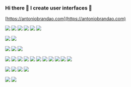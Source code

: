 ### Hi there 👋 I create user interfaces 🌱

<!--
**antoniobrandao/antoniobrandao** is a ✨ _special_ ✨ repository because its `README.md` (this file) appears on your GitHub profile.

Here are some ideas to get you started:

- 🔭 I’m currently working on ...
- 🌱 I’m currently learning ...
- 👯 I’m looking to collaborate on ...
- 🤔 I’m looking for help with ...
- 💬 Ask me about ...
- 📫 How to reach me: ...
- 😄 Pronouns: ...
- ⚡ Fun fact: ...
-->

[https://antoniobrandao.com](https://antoniobrandao.com)

<p>
  <img src="https://img.shields.io/badge/UI-Design-8A2BE2"/>
  <img src="https://img.shields.io/badge/Product-Design-8A2BE2"/>
  <img src="https://img.shields.io/badge/UX-8A2BE2"/>
  <img src="https://img.shields.io/badge/Frontend-8A2BE2"/>
  <img src="https://img.shields.io/badge/Mobile-8A2BE2"/>
  <img src="https://img.shields.io/badge/Sound-Design-8A2BE2"/>
</p>

<p>
  <a href="https://www.linkedin.com/in/antoniobrandao/"><img src="https://img.shields.io/badge/-LinkedIn-blue?style=flat&logo=LinkedIn&logoColor=white"/></a>
  <a href="https://calendly.com/antoniobrandao"><img src="https://img.shields.io/badge/-Schedule%20meeting-0094F5?style=flat&logo=calendly&logoColor=white"/></a>
</p>
<p>
  <img src="https://img.shields.io/badge/-Figma-2c3e50?style=flat&logo=Figma&labelColor=34495e"/>
  <img src="https://img.shields.io/badge/-Photoshop-2c3e50?style=flat&logo=Photoshop&labelColor=34495e"/>
  <img src="https://img.shields.io/badge/-Illustrator-2c3e50?style=flat&logo=Illustrator&labelColor=34495e"/>
</p>

<p>
  <img src="https://img.shields.io/badge/-Typescript-2c3e50?style=flat&logo=Typescript&labelColor=34495e"/>
  <img src="https://img.shields.io/badge/-JavaScript-2c3e50?style=flat&logo=Javascript&labelColor=34495e"/>
  <img src="https://img.shields.io/badge/-React-2c3e50?style=flat&logo=React&labelColor=34495e"/>
  <img src="https://img.shields.io/badge/-Next.js-2c3e50?style=flat&logo=Next.js&labelColor=34495e"/>
  <img src="https://img.shields.io/badge/-TailwindCSS-2c3e50?style=flat&logo=TailwindCSS&labelColor=34495e"/>
  <img src="https://img.shields.io/badge/-NodeJs-2c3e50?style=flat&logo=Node.js&labelColor=34495e"/>
  <img src="https://img.shields.io/badge/-Three.js-2c3e50?style=flat&logo=Three.js&labelColor=34495e"/>
  <img src="https://img.shields.io/badge/-React Native-2c3e50?style=flat&logo=React&labelColor=34495e"/>
  <img src="https://img.shields.io/badge/-Expo-2c3e50?style=flat&logo=Expo&labelColor=34495e"/>
  <img src="https://img.shields.io/badge/-Swift-2c3e50?style=flat&logo=Swift&labelColor=34495e"/>
  
  <img src="https://img.shields.io/badge/-Stripe-2c3e50?style=flat&logo=Stripe&labelColor=34495e"/>
</p>
<p>
  <img src="https://img.shields.io/badge/-Sanity-2c3e50?style=flat&logo=Sanity&labelColor=34495e"/>
  <img src="https://img.shields.io/badge/-Prismic-2c3e50?style=flat&logo=Prismic&labelColor=34495e"/>
  <img src="https://img.shields.io/badge/-Contentful-2c3e50?style=flat&logo=Contentful&labelColor=34495e"/>
  <img src="https://img.shields.io/badge/-MongoDB-2c3e50?style=flat&logo=MongoDB&labelColor=34495e"/>
</p>
<p>
  <img src="https://img.shields.io/badge/-Ableton_Live-2c3e50?style=flat"/>
  <img src="https://img.shields.io/badge/-AudioKit-2c3e50?style=flat"/>
</p>

